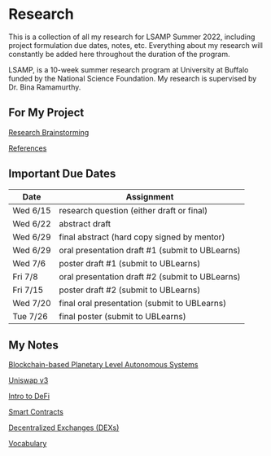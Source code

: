 # Research

This is a collection of all my research for LSAMP Summer 2022, including project formulation due dates, notes, etc. Everything about my research will constantly be added here throughout the duration of the program.

LSAMP, is a 10-week summer research program at University at Buffalo funded by the National Science Foundation. My research is supervised by Dr. Bina Ramamurthy.

## For My Project

[Research Brainstorming](Research%20Brainstorming.md)

[References](References.md)

## Important Due Dates


| Date | Assignment |
| --- | --- |
| Wed 6/15 | research question (either draft or final) |
| Wed 6/22 | abstract draft |
| Wed 6/29 | final abstract (hard copy signed by mentor) |
| Wed 6/29 | oral presentation draft #1 (submit to UBLearns) |
| Wed 7/6 | poster draft #1 (submit to UBLearns) |
| Fri 7/8 | oral presentation draft #2 (submit to UBLearns) |
| Fri 7/15 | poster draft #2 (submit to UBLearns) |
| Wed 7/20 | final oral presentation (submit to UBLearns) |
| Tue 7/26 | final poster (submit to UBLearns) |

## My Notes

[Blockchain-based Planetary Level Autonomous Systems](Blockchain-based%20Planetary%20Level%20Autonomous%20System.md)

[Uniswap v3 ](Uniswap%20v3.md)

[Intro to DeFi](Intro%20to%20DeFi.md)

[Smart Contracts](Smart%20Contracts.md)

[Decentralized Exchanges (DEXs)](Decentralized%20Exchanges%20(DEXs)%20.md)

[Vocabulary](Vocabulary%20.md)
